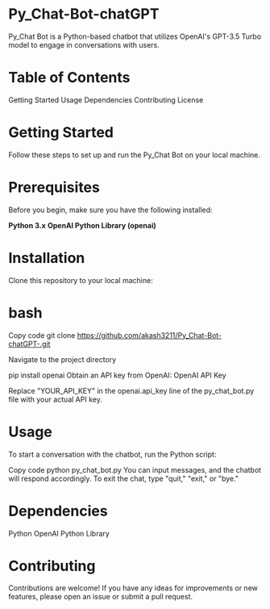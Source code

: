 # Py_Chat-Bot-chatGPT
Py_Chat Bot is a Python-based chatbot that utilizes OpenAI's GPT-3.5 Turbo model to engage in conversations with users.

# Table of Contents
Getting Started
Usage
Dependencies
Contributing
License


# Getting Started
Follow these steps to set up and run the Py_Chat Bot on your local machine.

# Prerequisites
Before you begin, make sure you have the following installed:

**Python 3.x**
**OpenAI Python Library (openai)**

# Installation
Clone this repository to your local machine:

# bash
Copy code
git clone https://github.com/akash3211/Py_Chat-Bot-chatGPT-.git

Navigate to the project directory

pip install openai
Obtain an API key from OpenAI: OpenAI API Key

Replace "YOUR_API_KEY" in the openai.api_key line of the py_chat_bot.py file with your actual API key.

# Usage
To start a conversation with the chatbot, run the Python script:

Copy code
python py_chat_bot.py
You can input messages, and the chatbot will respond accordingly. To exit the chat, type "quit," "exit," or "bye."

# Dependencies
Python
OpenAI Python Library


# Contributing
Contributions are welcome! If you have any ideas for improvements or new features, please open an issue or submit a pull request.
